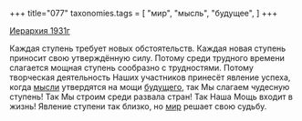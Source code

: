 +++
title="077"
taxonomies.tags = [
 "мир",
 "мысль",
 "будущее",
]
+++

[Иерархия 1931г](/agni/1931)

Каждая ступень требует новых обстоятельств. Каждая новая ступень приносит свою утверждённую силу. Потому среди трудного времени слагается мощная ступень сообразно с трудностями. Потому творческая деятельность Наших участников принесёт явление успеха, когда [мысли](/tags/мысль) утвердятся на мощи [будущего](/tags/будущее), так Мы слагаем чудесную ступень! Так Мы строим среди развала стран! Так Наша Мощь входит в жизнь! Явление ступени так близко, но [мир](/tags/мир) решает свою судьбу.   

